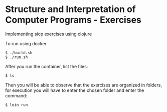 # Structure and Interpretation of Computer Programs - Exercises

Implementing sicp exercises using clojure


To run using docker

```
$ ./build.sh
$ ./run.sh
```

After you run the container, list the files:

```
$ ls
```

Then you will be able to observe that the exercises are organized in folders, for execution you will have to enter the chosen folder and enter the command:

```
$ lein run
```
